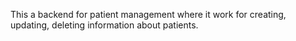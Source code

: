 This a backend for patient management where it work for creating, updating, deleting information about patients.

